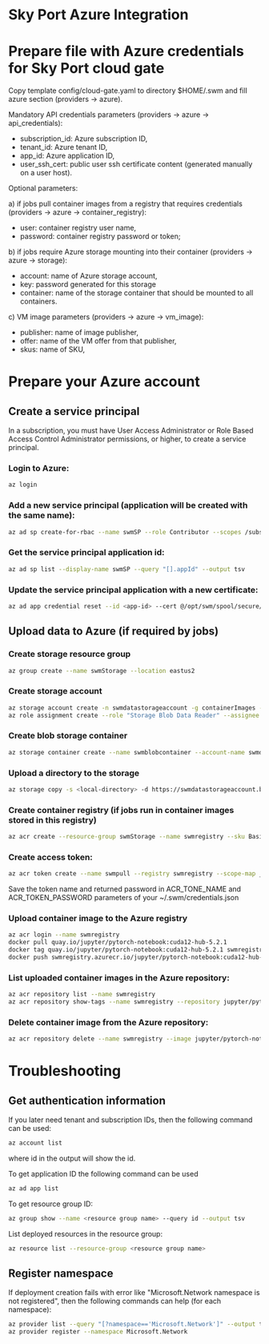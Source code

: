 Sky Port Azure Integration
==========================

# Prepare file with Azure credentials for Sky Port cloud gate

Copy template config/cloud-gate.yaml to directory $HOME/.swm and fill azure section (providers -> azure).

Mandatory API credentials parameters (providers -> azure -> api_credentials):
* subscription_id: Azure subscription ID,
* tenant_id: Azure tenant ID,
* app_id: Azure application ID,
* user_ssh_cert: public user ssh certificate content (generated manually on a user host).

Optional parameters:

a) if jobs pull container images from a registry that requires credentials (providers -> azure -> container_registry):
* user: container registry user name,
* password: container registry password or token;

b) if jobs require Azure storage mounting into their container (providers -> azure -> storage):
* account: name of Azure storage account,
* key: password generated for this storage
* container: name of the storage container that should be mounted to all containers.

c) VM image parameters (providers -> azure -> vm_image):
* publisher: name of image publisher,
* offer: name of the VM offer from that publisher,
* skus: name of SKU,

# Prepare your Azure account

## Create a service principal

In a subscription, you must have User Access Administrator
or Role Based Access Control Administrator permissions, or
higher, to create a service principal.

### Login to Azure:
```bash
az login
```

### Add a new service principal (application will be created with the same name):
```bash
az ad sp create-for-rbac --name swmSP --role Contributor --scopes /subscriptions/$SUBSCRIPTION_ID --cert @/opt/swm/spool/secure/node/cert.pem
```

### Get the service principal application id:
```bash
az ad sp list --display-name swmSP --query "[].appId" --output tsv
```

### Update the service principal application with a new certificate:
```bash
az ad app credential reset --id <app-id> --cert @/opt/swm/spool/secure/node/cert.pem
```

## Upload data to Azure (if required by jobs)

### Create storage resource group
```bash
az group create --name swmStorage --location eastus2
```

### Create storage account
```bash
az storage account create -n swmdatastorageaccount -g containerImages -l eastus2 --sku Standard_LRS
az role assignment create --role "Storage Blob Data Reader" --assignee <app-id> --scope <storage-account-id>
```

### Create blob storage container
```bash
az storage container create --name swmblobcontainer --account-name swmdatastorageaccount --auth-mode login
```

### Upload a directory to the storage
```bash
az storage copy -s <local-directory> -d https://swmdatastorageaccount.blob.core.windows.net/swmblobcontainer/ --recursive
```

### Create container registry (if jobs run in container images stored in this registry)
```bash
az acr create --resource-group swmStorage --name swmregistry --sku Basic
```

### Create access token:
```bash
az acr token create --name swmpull --registry swmregistry --scope-map _repositories_pull
```
Save the token name and returned password in ACR_TONE_NAME and ACR_TOKEN_PASSWORD parameters of your ~/.swm/credentials.json

### Upload container image to the Azure registry
```bash
az acr login --name swmregistry
docker pull quay.io/jupyter/pytorch-notebook:cuda12-hub-5.2.1
docker tag quay.io/jupyter/pytorch-notebook:cuda12-hub-5.2.1 swmregistry.azurecr.io/jupyter/pytorch-notebook:cuda12-hub-5.2.1
docker push swmregistry.azurecr.io/jupyter/pytorch-notebook:cuda12-hub-5.2.1
```

### List uploaded container images in the Azure repository:
```bash
az acr repository list --name swmregistry
az acr repository show-tags --name swmregistry --repository jupyter/pytorch-notebook
```

### Delete container image from the Azure repository:
```bash
az acr repository delete --name swmregistry --image jupyter/pytorch-notebook:cuda12-hub-5.2.1
```


# Troubleshooting

## Get authentication information

If you later need tenant and subscription IDs, then the following command can be used:
```bash
az account list
```
where id in the output will show the id.

To get application ID the following command can be used
```bash
az ad app list
```

To get resource group ID:
```bash
az group show --name <resource group name> --query id --output tsv
```

List deployed resources in the resource group:
```bash
az resource list --resource-group <resource group name>
```

## Register namespace

If deployment creation fails with error like "Microsoft.Network namespace is not registered",
then the following commands can help (for each namespace):
```bash
az provider list --query "[?namespace=='Microsoft.Network']" --output table
az provider register --namespace Microsoft.Network
```

